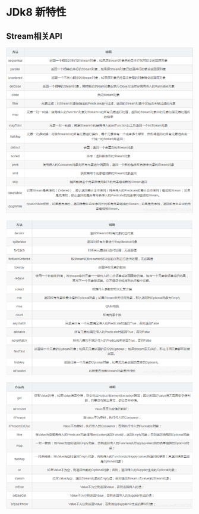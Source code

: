 # JDk8 新特性

## Stream相关API

![binaryTree](../image/stream.png)

![binaryTree](../image/stream终端操作.png)

![binaryTree](../image/optional.png)



